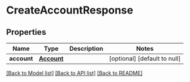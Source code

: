 # CreateAccountResponse
## Properties

| Name | Type | Description | Notes |
|------------ | ------------- | ------------- | -------------|
| **account** | [**Account**](Account.md) |  | [optional] [default to null] |

[[Back to Model list]](../README.md#documentation-for-models) [[Back to API list]](../README.md#documentation-for-api-endpoints) [[Back to README]](../README.md)

